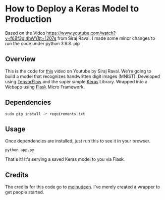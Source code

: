 # How to Deploy a Keras Model to Production

Based on the Video https://www.youtube.com/watch?v=f6Bf3gl4hWY&t=1207s from Siraj Raval. 
I made some minor changes to run the code under python 3.6.8. 
pip

## Overview

This is the code for [this](https://youtu.be/f6Bf3gl4hWY) video on Youtube by Siraj Raval. We're going to build a model that recognizes handwritten digit images (MNIST).  Developed using [TensorFlow](https://www.tensorflow.org/) and the super simple [Keras](http://keras.io/) Library. Wrapped into a Webapp using [Flask](http://flask.pocoo.org/) Micro Framework.

## Dependencies

```sudo pip install -r requirements.txt```

## Usage

Once dependencies are installed, just run this to see it in your browser. 

```python app.py```

That's it! It's serving a saved Keras model to you via Flask. 

## Credits

The credits for this code go to [moinudeen](https://github.com/moinudeen). I've merely created a wrapper to get people started.

